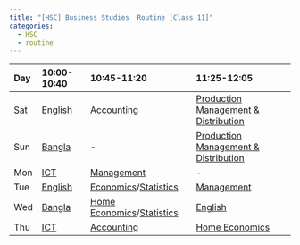 ```yaml
---
title: "[HSC] Business Studies  Routine [Class 11]"
categories:
  - HSC
  - routine
---
```


|	Day 	|10:00-10:40|10:45-11:20		            |11:25-12:05		|
|	:---	|	:---	|	:---			            |	:---			|
|	Sat		|[English]	|[Accounting]	                |[Production Management & Distribution]		|
|	Sun		|[Bangla]	|		-			            |[Production Management & Distribution]		|
|	Mon		|[ICT]		|[Management]		            |		-			|
|	Tue		|[English]	|[Economics]/[Statistics]		|[Management]		|
|	Wed		|[Bangla]	|[Home Economics]/[Statistics]	|[English]			|
|	Thu		|[ICT]		|[Accounting]	                |[Home Economics]	|

[Bangla]: https://us04web.zoom.us/j/73162499099?pwd=S3dtU0g2Ylk2YXo5UlMvZm5RWEsydz09
[English]: https://us04web.zoom.us/j/78866341890?pwd=TFQrUldmbVQ5OFIvaVpld0grTDg0dz09
[ICT]: https://us04web.zoom.us/j/72100793029?pwd=Z2ZFcTNPcWQvWGVFVy9vbjdWZ1RVUT09


[Economics]: https://us04web.zoom.us/j/73573816326?pwd=ZTVrZzhSL3g3OEdYd1lLSm1CSWNQZz09
[Management]: https://us04web.zoom.us/j/79185273363?pwd=bVllbXdwOE45YUNBREd2STFZZmJMUT09
[Production Management & Distribution]: https://us04web.zoom.us/j/73557247602?pwd=OVovMHlOVitlb1NIc2ZRcnQ2SjliZz09
[Accounting]: https://us04web.zoom.us/j/71345472123?pwd=ekRRbkJyNEplVkF6T24wcnpFUENrQT09
[Statistics]: https://us04web.zoom.us/j/77375222083?pwd=SGRQaWFCVmh1QzZabTFNSDRzV2t2Zz09
[Home Economics]: https://us04web.zoom.us/j/78919728882?pwd=NkRKaU9sZHVZcjQwUXdYamczZTFuZz09
